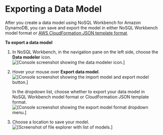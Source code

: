 # Exporting a Data Model<a name="workbench.Modeler.ExportModel"></a>

After you create a data model using NoSQL Workbench for Amazon DynamoDB, you can save and export the model in either NoSQL Workbench model format or [AWS CloudFormation JSON template format](https://docs.aws.amazon.com/AWSCloudFormation/latest/UserGuide/aws-resource-dynamodb-table.html)\.

**To export a data model**

1. In NoSQL Workbench, in the navigation pane on the left side, choose the **Data modeler** icon\.  
![\[Console screenshot showing the data modeler icon.\]](http://docs.aws.amazon.com/amazondynamodb/latest/developerguide/images/workbench/DesignerChoose.png)

1. Hover your mouse over **Export data model**\.  
![\[Console screenshot showing the import model and export model button.\]](http://docs.aws.amazon.com/amazondynamodb/latest/developerguide/images/workbench/DesignerExportModel.png)

   In the dropdown list, choose whether to export your data model in NoSQL Workbench model format or CloudFormation JSON template format\.  
![\[Console screenshot showing the export model format dropdown menu.\]](http://docs.aws.amazon.com/amazondynamodb/latest/developerguide/images/workbench/DesignerExportModelDropdown.png)

1. Choose a location to save your model\.  
![\[Screenshot of file explorer with list of models.\]](http://docs.aws.amazon.com/amazondynamodb/latest/developerguide/images/workbench/DesignerExportModelSave.png)